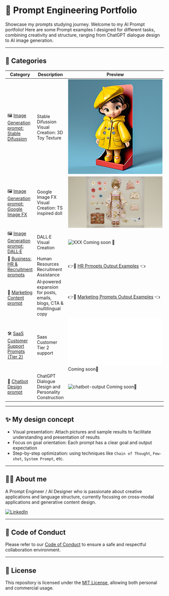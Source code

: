 # 🎯 Prompt Engineering Portfolio

Showcase my prompts studying journey.
Welcome to my AI Prompt portfolio! Here are some Prompt examples I designed for different tasks, combining creativity and structure, ranging from ChatGPT dialogue design to AI image generation.

---

## 📂 Categories

 Category | Description | Preview
|------|------|-----------|
| 🖼️ [Image Generation prompt: Stable Difussion](image_generation/stable_diffusion/README.md) | Stable Difussion Visual Creation: 3D Toy Texture | ![3D Toy Texture](image_generation/stable_diffusion/3D_toy_texture_prompt_in_Stable_Diffusion.png) |
| 🖼️ [Image Generation prompt: Google Image FX](image_generation/image_fx/README.md) | Google Image FX Visual Creation: TS inspired doll | ![TS inspired doll](image_generation/image_fx/TS_doll_image_fx.jpg) |
| 🖼️ [Image Generation prompt: DALL·E](image_generation/DALLE/README.md) | DALL·E Visual Creation | ![XXX](image_generation/DALLE/xxx.png) Coming soon 🔨|
| 👔 [Business: HR & Recruitment prompts](business_hr_recruitment/README.md) | Human Resources Recruitment Assistance |👉🤖 [HR Prmopts Output Examples](business_hr_recruitment/examples.md) 👈|
| 📝 [Marketing Content prompt](marketing_content/README.md) | AI‑powered expansion for posts, emails, blogs, CTA & multilingual copy |👉🤖 [Marketing Prompts Output Examples](marketing_content/mktoutput.md) 👈|
| 🛠 [SaaS Customer Support Prompts (Tier 2)](SaaS-Customer-Support-Tier-2/README.md) | Saas Customer Tier 2 support | ![Support Prompts Output Examples](SaaS-Customer-Support-Tier-2/supportoutput.md) Coming soon🔨| 
| 🤖 [Chatbot Design prompt](chatbot_design/README.md) | ChatGPT Dialogue Design and Personality Construction | ![chatbot-output](assets/images/chatbot-sample-output.png) Coming soon🔨| 

---

## ✨ My design concept

- Visual presentation: Attach pictures and sample results to facilitate understanding and presentation of results
- Focus on goal orientation: Each prompt has a clear goal and output expectation
- Step-by-step optimization: using techniques like `Chain of Thought`, `Few-shot`, `System Prompt`, etc.

---

## 🙋‍♀️ About me

A Prompt Engineer / AI Designer who is passionate about creative applications and language structure, currently focusing on cross-modal applications and generative content design.

[![LinkedIn](https://img.shields.io/badge/LinkedIn-Profile-blue)](https://www.linkedin.com/in/chinjungkao/)


---

## 🧭 Code of Conduct

Please refer to our [Code of Conduct](./CODE_OF_CONDUCT.md) to ensure a safe and respectful collaboration environment.

---

## 📄 License

This repository is licensed under the [MIT License](./LICENSE), allowing both personal and commercial usage.
